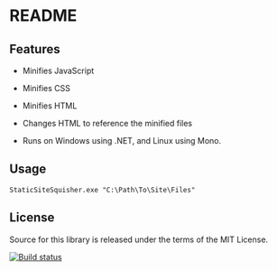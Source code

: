 # README #

Features
---
* Minifies JavaScript

* Minifies CSS

* Minifies HTML

* Changes HTML to reference the minified files

* Runs on Windows using .NET, and Linux using Mono.

Usage
---
	StaticSiteSquisher.exe "C:\Path\To\Site\Files"

License
---
Source for this library is released under the terms of the MIT License.

[![Build status](https://ci.appveyor.com/api/projects/status/il7l9ykbi72pua2u/branch/default)](https://ci.appveyor.com/project/rowdypixel/static-site-squisher/branch/default)